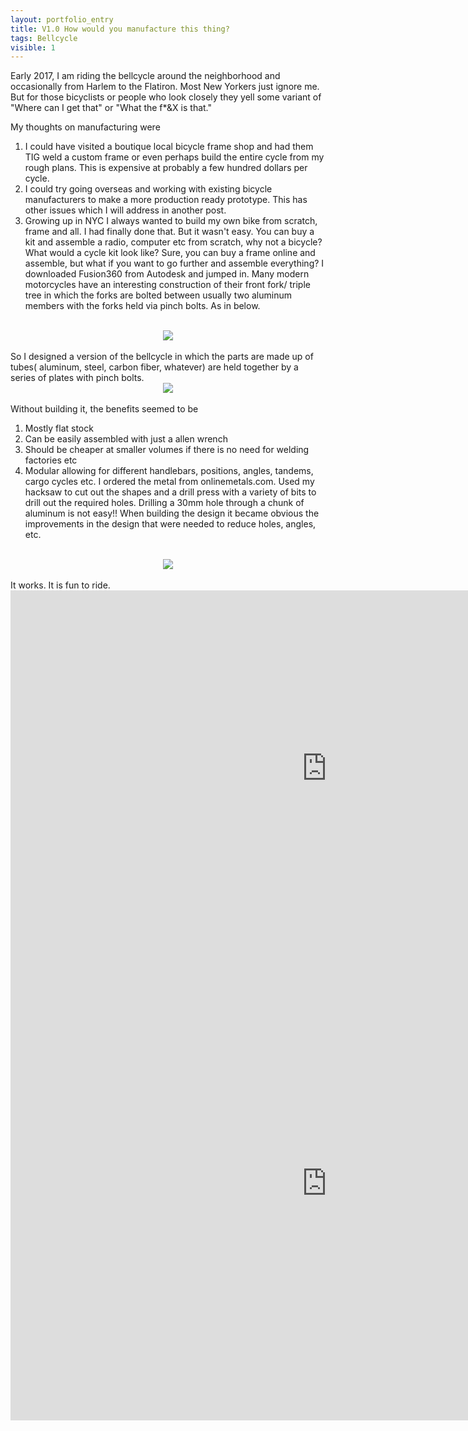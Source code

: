 ```yaml
---
layout: portfolio_entry
title: V1.0 How would you manufacture this thing?
tags: Bellcycle
visible: 1
---
```

Early 2017, I am riding the bellcycle around the neighborhood and occasionally from Harlem to the Flatiron. Most New Yorkers just ignore me. But for those bicyclists or people who look closely they yell some variant of "Where can I get that" or "What the f*&X is that." 

My thoughts on manufacturing were

1. I could have visited a boutique local bicycle frame shop and had them TIG weld a custom frame or even perhaps build the entire cycle from my rough plans.  This is expensive at probably a few hundred dollars per cycle. 
2. I could try going overseas and working with existing bicycle manufacturers to make a more production ready prototype. This has other issues which I will address in another post.
3. Growing up in NYC I always wanted to build my own bike from scratch, frame and all. I had finally done that. But it wasn't easy. You can buy a kit and assemble a radio, computer etc from scratch, why not a bicycle? What would a cycle kit look like? Sure, you can buy a frame online and assemble, but what if you want to go further and assemble everything?
I downloaded Fusion360 from Autodesk and jumped in. Many modern motorcycles have an interesting construction of their front fork/ triple tree in which the forks are bolted between usually two aluminum members with the forks held via pinch bolts. As in below. 
<br>
<div style="text-align:center"><img src ="../../img/bellcycleblog/post9/page1.jpeg" /></div>
<br>
So I designed a version of the bellcycle in which the parts are made up of tubes( aluminum, steel, carbon fiber, whatever) are held together by a series of plates with pinch bolts. 
<br>
<div style="text-align:center"><img src ="../../img/bellcycleblog/post9/page2.jpeg" /></div>
<br>
Without building it, the benefits seemed to be

1. Mostly flat stock
2. Can be easily assembled with just a allen wrench
3. Should be cheaper at smaller volumes if there is no need for welding factories etc
4. Modular allowing for different handlebars, positions, angles, tandems, cargo cycles etc. 
I ordered the metal from onlinemetals.com. Used my hacksaw to cut out the shapes and a drill press with a variety of bits to drill out the required holes. Drilling a 30mm hole through a chunk of aluminum is not easy!! When building the design it became obvious the improvements in the design that were needed to reduce holes, angles, etc. 
<br>
<div style="text-align:center"><img src ="../../img/bellcycleblog/post9/page3.jpeg" /></div>
<br>
It works. It is fun to ride. 

<iframe width="1012" height="569" src="https://www.youtube.com/embed/LPU9LTHcmaw" frameborder="0" allow="accelerometer; autoplay; encrypted-media; gyroscope; picture-in-picture" allowfullscreen></iframe>
<iframe width="1012" height="759" src="https://www.youtube.com/embed/M5m6uqV86Sk" frameborder="0" allow="accelerometer; autoplay; encrypted-media; gyroscope; picture-in-picture" allowfullscreen></iframe>